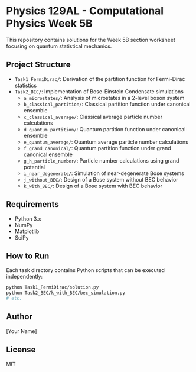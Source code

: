 # Physics 129AL - Computational Physics Week 5B

This repository contains solutions for the Week 5B section worksheet focusing on quantum statistical mechanics.

## Project Structure

- `Task1_FermiDirac/`: Derivation of the partition function for Fermi-Dirac statistics
- `Task2_BEC/`: Implementation of Bose-Einstein Condensate simulations
  - `a_microstates/`: Analysis of microstates in a 2-level boson system
  - `b_classical_partition/`: Classical partition function under canonical ensemble
  - `c_classical_average/`: Classical average particle number calculations
  - `d_quantum_partition/`: Quantum partition function under canonical ensemble
  - `e_quantum_average/`: Quantum average particle number calculations
  - `f_grand_canonical/`: Quantum partition function under grand canonical ensemble
  - `g_h_particle_number/`: Particle number calculations using grand potential
  - `i_near_degenerate/`: Simulation of near-degenerate Bose systems
  - `j_without_BEC/`: Design of a Bose system without BEC behavior
  - `k_with_BEC/`: Design of a Bose system with BEC behavior

## Requirements

- Python 3.x
- NumPy
- Matplotlib
- SciPy

## How to Run

Each task directory contains Python scripts that can be executed independently:

```bash
python Task1_FermiDirac/solution.py
python Task2_BEC/k_with_BEC/bec_simulation.py
# etc.
```

## Author

[Your Name]

## License

MIT 